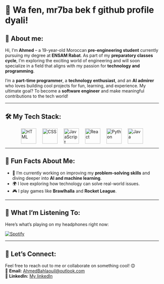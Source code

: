 # 👋 Wa fen, mr7ba bek f github profile dyali!

## 🚀 About me:
Hi, I’m **Ahmed** – a 19-year-old Moroccan **pre-engineering student** currently pursuing my degree at **ENSAM Rabat**. As part of my **preparatory classes cycle**, I’m exploring the exciting world of engineering and will soon specialize in a field that aligns with my passion for **technology and programming**.

I’m a **part-time programmer**, a **technology enthusiast**, and an **AI admirer** who loves building cool projects for fun, learning, and experience. My ultimate goal? To become a **software engineer** and make meaningful contributions to the tech world!

---

## 🛠️ My Tech Stack:
<div style="display: flex; justify-content: center; align-items: center; gap: 20px;">
  <img src="https://cdn.jsdelivr.net/gh/devicons/devicon/icons/html5/html5-original.svg" alt="HTML" width="50" />
  <img src="https://cdn.jsdelivr.net/gh/devicons/devicon/icons/css3/css3-original.svg" alt="CSS" width="50" />
  <img src="https://cdn.jsdelivr.net/gh/devicons/devicon/icons/javascript/javascript-original.svg" alt="JavaScript" width="50" />
  <img src="https://cdn.jsdelivr.net/gh/devicons/devicon/icons/react/react-original.svg" alt="React" width="50" />
  <img src="https://cdn.jsdelivr.net/gh/devicons/devicon/icons/python/python-original.svg" alt="Python" width="50" />
  <img src="https://cdn.jsdelivr.net/gh/devicons/devicon/icons/java/java-original.svg" alt="Java" width="50" />
</div>


---

## 🌟 Fun Facts About Me:
- 🔭 I’m currently working on improving my **problem-solving skills** and diving deeper into **AI and machine learning**.
- 🌍 I love exploring how technology can solve real-world issues.
- 🎮 I play games like **Brawlhalla** and **Rocket League**.

---

## 🎵 What I’m Listening To:
Here’s what’s playing on my headphones right now:

[![Spotify](https://novatorem.vercel.app/api/spotify)](https://open.spotify.com/user/31nfnjvsvemjrkmbq6vqjrfhv4zm)

---

## 💬 Let’s Connect:
Feel free to reach out to me or collaborate on something cool! 😊  
📧 **Email:** [AhmedBahlaouil@outlook.com](mailto:AhmedBahlaouil@outlook.com)  
💼 **LinkedIn:** [My linkedIn](https://linkedin.com/in/ahmed-bahlaoui)  
